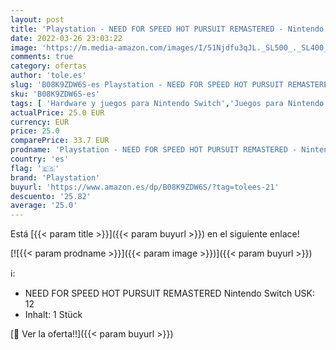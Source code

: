 ```yaml
---
layout: post
title: 'Playstation - NEED FOR SPEED HOT PURSUIT REMASTERED - Nintendo Switch [Importación alemana]'
date: 2022-03-26 23:03:22
image: 'https://m.media-amazon.com/images/I/51Njdfu3qJL._SL500_._SL400_.jpg'
comments: true
category: ofertas
author: 'tole.es'
slug: 'B08K9ZDW6S-es Playstation - NEED FOR SPEED HOT PURSUIT REMASTERED -...'
sku: 'B08K9ZDW6S-es'
tags: [ 'Hardware y juegos para Nintendo Switch','Juegos para Nintendo Switch','Videojuegos','nintendo','playstation', ]
actualPrice: 25.0 EUR
currency: EUR
price: 25.0
comparePrice: 33.7 EUR
prodname: 'Playstation - NEED FOR SPEED HOT PURSUIT REMASTERED - Nintendo Switch [Importación alemana]'
country: 'es'
flag: '🇪🇸'
brand: 'Playstation'
buyurl: 'https://www.amazon.es/dp/B08K9ZDW6S/?tag=tolees-21'
descuento: '25.82'
average: '25.0'
---
```


Está [{{< param title >}}]({{< param buyurl >}}) en el siguiente enlace!

[![{{< param prodname >}}]({{< param image >}})]({{< param buyurl >}})

ℹ️:

- NEED FOR SPEED HOT PURSUIT REMASTERED Nintendo Switch USK: 12
- Inhalt: 1 Stück

[🛒 Ver la oferta!!]({{< param buyurl >}})

